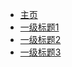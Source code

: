 <!-- docs/_sidebar.md -->
* [主页](ReadMe)
* [一级标题1](section1.md)
* [一级标题2](section2.md)
* [一级标题3](section3.md)